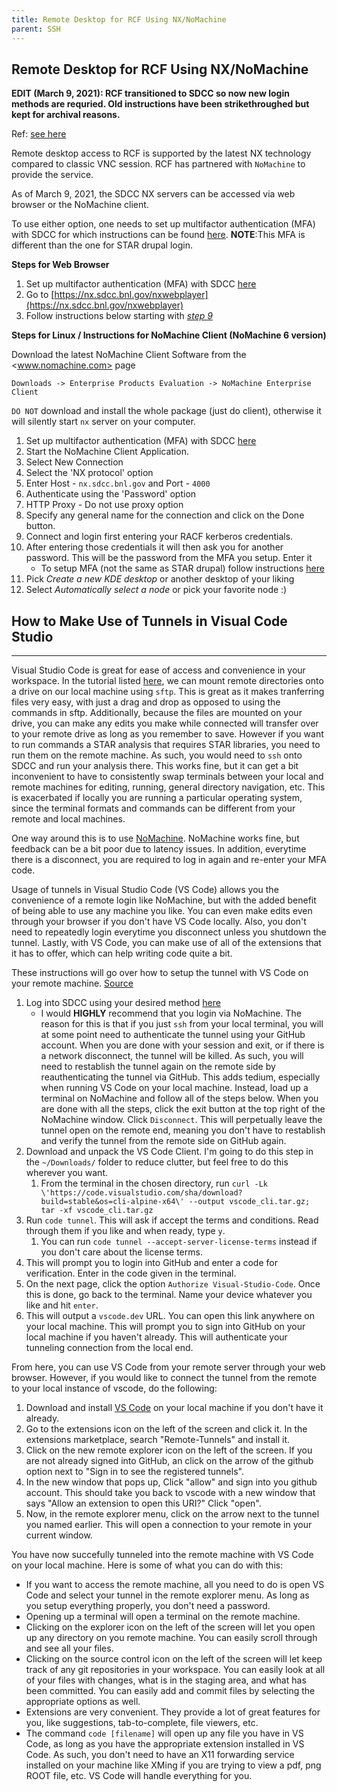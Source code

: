 ```yaml
---
title: Remote Desktop for RCF Using NX/NoMachine
parent: SSH
---
```


Remote Desktop for RCF Using NX/NoMachine
------------------------------------------------

__EDIT (March 9, 2021): RCF transitioned to SDCC so now new login methods are requried. Old instructions have been strikethroughed but kept for archival reasons.__

Ref: [see here](https://www.sdcc.bnl.gov/information/services/how-use-nx-sdcc)

Remote desktop access to RCF is supported by the latest NX technology compared to classic VNC session. RCF has partnered with `NoMachine` to provide the service.

As of March 9, 2021, the SDCC NX servers can be accessed via web browser or the NoMachine client.

To use either option, one needs to set up multifactor authentication (MFA) with SDCC for which instructions can be found [here](https://www.sdcc.bnl.gov/information/unified-multi-factor-authentication). __NOTE__:This MFA is different than the one for STAR drupal login.

__Steps for Web Browser__

1. Set up multifactor authentication (MFA) with SDCC [here](https://www.sdcc.bnl.gov/information/unified-multi-factor-authentication)
2. Go to [https://nx.sdcc.bnl.gov/nxwebplayer](https://nx.sdcc.bnl.gov/nxwebplayer)  
3. Follow instructions below starting with *[step 9](#NxLoginStep)*  

__Steps for Linux / Instructions for NoMachine Client (NoMachine 6 version)__

Download the latest NoMachine Client Software from the <www.nomachine.com> page

```
Downloads -> Enterprise Products Evaluation -> NoMachine Enterprise Client
```

`DO NOT` download and install the whole package (just do client), otherwise it will silently start `nx` server on your computer.

1. Set up multifactor authentication (MFA) with SDCC [here](https://www.sdcc.bnl.gov/information/unified-multi-factor-authentication)  
2. Start the NoMachine Client Application.  
3. Select New Connection  
4. Select the 'NX protocol' option  
5. Enter Host - `nx.sdcc.bnl.gov` and Port - `4000`  
6. Authenticate using the 'Password' option  
7. HTTP Proxy - Do not use proxy option  
8. Specify any general name for the connection and click on the Done button.  
<a name="NxLoginStep"></a>
9. Connect and login first entering your RACF kerberos credentials.  
10. After entering those credentials it will then ask you for another password. This will be the password from the MFA you setup. Enter it  
    - To setup MFA (not the same as STAR drupal) follow instructions [here](https://www.sdcc.bnl.gov/information/unified-multi-factor-authentication)  
11. Pick *Create a new KDE desktop* or another desktop of your liking  
12. Select *Automatically select a node* or pick your favorite node :)

## How to Make Use of Tunnels in Visual Code Studio

-----------------------------------------------------
 Visual Studio Code is great for ease of access and convenience in your workspace. In the tutorial listed [here](https://github.com/ucr-rhic/ucr-rhic.github.io/blob/master/how-tos/transfer_files_rcf.md#mount-the-remote-file-system-windows), we can mount remote directories onto a drive on our local machine using `sftp`. This is great as it makes tranferring files very easy, with just a drag and drop as opposed to using the commands in sftp. Additionally, because the files are mounted on your drive, you can make any edits you make while connected will transfer over to your remote drive as long as you remember to save. However if you want to run commands a STAR analysis that requires STAR libraries, you need to run them on the remote machine. As such, you would need to `ssh` onto SDCC and run your analysis there. This works fine, but it can get a bit inconvenient to have to consistently swap terminals between your local and remote machines for editing, running, general directory navigation, etc. This is exacerbated if locally you are running a particular operating system, since the terminal formats and commands can be different from your remote and local machines.

One way around this is to use [NoMachine](rcf_remote_login.md). NoMachine works fine, but feedback can be a bit poor due to latency issues. In addition, everytime there is a disconnect, you are required to log in again and re-enter your MFA code.

Usage of tunnels in Visual Studio Code (VS Code) allows you the convenience of a remote login like NoMachine, but with the added benefit of being able to use any machine you like. You can even make edits even through your browser if you don't have VS Code locally. Also, you don't need to repeatedly login everytime you disconnect unless you shutdown the tunnel. Lastly, with VS Code, you can make use of all of the extensions that it has to offer, which can help writing code quite a bit.

These instructions will go over how to setup the tunnel with VS Code on your remote machine. [Source](https://code.visualstudio.com/docs/remote/tunnels)

1. Log into SDCC using your desired method [here](https://github.com/ucr-rhic/ucr-rhic.github.io/blob/master/how-tos/rcf_remote_login.md)
   - I would __HIGHLY__ recommend that you login via NoMachine. The reason for this is that if you just `ssh` from your local terminal, you will at some point need to authenticate the tunnel using your GitHub account. When you are done with your session and exit, or if there is a network disconnect, the tunnel will be killed. As such, you will need to restablish the tunnel again on the remote side by reauthenticating the tunnel via GitHub. This adds tedium, especially when running VS Code on your local machine. Instead, load up a terminal on NoMachine and follow all of the steps below. When you are done with all the steps, click the exit button at the top right of the NoMachine window. Click `Disconnect`. This will perpetually leave the tunnel open on the remote end, meaning you don't have to restablish and verify the tunnel from the remote side on GitHub again.
2. Download and unpack the VS Code Client. I'm going to do this step in the `~/Downloads/` folder to reduce clutter, but feel free to do this wherever you want.
   1. From the terminal in the chosen directory, run `curl -Lk \'https://code.visualstudio.com/sha/download?build=stable&os=cli-alpine-x64\' --output vscode_cli.tar.gz; tar -xf vscode_cli.tar.gz`
3. Run `code tunnel`. This will ask if accept the terms and conditions. Read through them if you like and when ready, type `y`.
   1. You can run `code tunnel --accept-server-license-terms` instead if you don't care about the license terms.
4. This will prompt you to login into GitHub and enter a code for verification. Enter in the code given in the terminal.
5. On the next page, click the option `Authorize Visual-Studio-Code`. Once this is done, go back to the terminal. Name your device whatever you like and hit `enter`.
6. This will output a `vscode.dev` URL. You can open this link anywhere on your local machine. This will prompt you to sign into GitHub on your local machine if you haven't already. This will authenticate your tunneling connection from the local end.

From here, you can use VS Code from your remote server through your web browser. However, if you would like to connect the tunnel from the remote to your local instance of vscode, do the following:

1. Download and install [VS Code](https://visualstudio.microsoft.com/) on your local machine if you don't have it already.
2. Go to the extensions icon on the left of the screen and click it. In the extensions marketplace, search "Remote-Tunnels" and install it.
3. Click on the new remote explorer icon on the left of the screen. If you are not already signed into GitHub, an click on the arrow of the github option next to "Sign in to see the registered tunnels".
4. In the new window that pops up, Click "allow" and sign into you github account. This should take you back to vscode with a new window that says "Allow an extension to open this URI?" Click "open".
5. Now, in the remote explorer menu, click on the arrow next to the tunnel you named earlier. This will open a connection to your remote in your current window.

You have now succefully tunneled into the remote machine with VS Code on your local machine. Here is some of what you can do with this:
- If you want to access the remote machine, all you need to do is open VS Code and select your tunnel in the remote explorer menu. As long as you setup everything properly, you don't need a password.
- Opening up a terminal will open a terminal on the remote machine.
- Clicking on the explorer icon on the left of the screen will let you open up any directory on you remote machine. You can easily scroll through and see all your files.
- Clicking on the source control icon on the left of the screen will let keep track of any git repositories in your workspace. You can easily look at all of your files with changes, what is in the staging area, and what has been committed. You can easily add and commit files by selecting the appropriate options as well.
- Extensions are very convenient. They provide a lot of great features for you, like suggestions, tab-to-complete, file viewers, etc.
- The command `code [filename]` will open up any file you have in VS Code, as long as you have the appropriate extension installed in VS Code. As such, you don't need to have an X11 forwarding service installed on your machine like XMing if you are trying to view a pdf, png ROOT file, etc. VS Code will handle everything for you.
